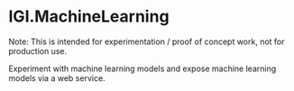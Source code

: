 # IGI.MachineLearning

Note: This is intended for experimentation / proof of concept work, not for production use.

Experiment with machine learning models and expose machine learning models via a web service.
